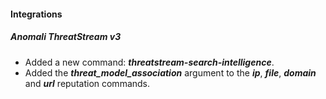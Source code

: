 
#### Integrations
##### Anomali ThreatStream v3
- Added a new command: ***threatstream-search-intelligence***.
- Added the ***threat_model_association*** argument to the ***ip***, ***file***, ***domain*** and ***url*** reputation commands.